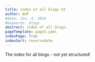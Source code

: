 ```yaml
---
title: index of all blogs V3
author: AUF
#date: Jan. 4, 2019
#keywords: blogs
abstract: index of all blogs.
pageTemplate: page3.yaml
indexPage: True
indexSort: reversedate
---
```


The index for all blogs - not yet structured! 




